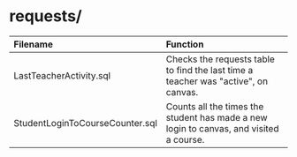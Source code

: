 # requests/ #

| Filename                        | Function                                                                               |
|:--------------------------------|:---------------------------------------------------------------------------------------|
| LastTeacherActivity.sql         | Checks the requests table to find the last time a teacher was "active", on canvas.     |
| StudentLoginToCourseCounter.sql | Counts all the times the student has made a new login to canvas, and visited a course. |
